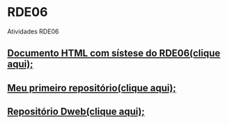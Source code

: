 # RDE06
 Atividades RDE06
 <h2><a href="RDE06-Adriele_Fillos.html" target="_blank">Documento HTML com sístese do RDE06(clique aqui);</a></h2>
 <h2><a href="https://adrielefillos.github.io/primeiro/" target="_blank" rel="external">Meu primeiro repositório(clique aqui);</a></h2>
 <h2><a href="https://adrielefillos.github.io/DWEB/" target="_blank" rel="external"> Repositório Dweb(clique aqui);</a></h2>

